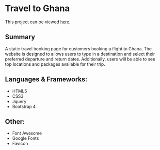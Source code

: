 # Travel to Ghana

This project can be viewed [here](https://noelledons.github.io/travel-to-ghana/).

## Summary
A static travel booking page for customers booking a flight to Ghana. The website is designed to allows users to type in a destination and select their preferred departure and return dates. Additionally, users will be able to see top locations and packages available for their trip. 

## Languages & Frameworks:
- HTML5
- CSS3
- Jquery
- Bootstrap 4

## Other:
- Font Awesome
- Google Fonts
- Favicon
